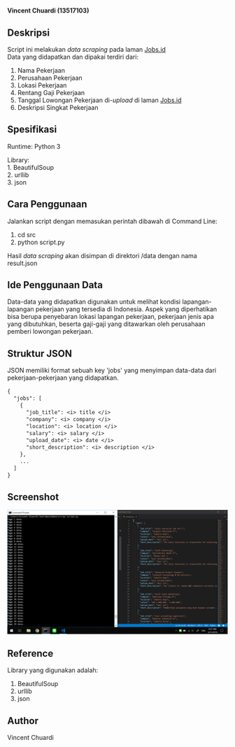 <h1
  Daftar Pekerjaan
</h1>

<h4>
  Vincent Chuardi (13517103)
</h4>

## Deskripsi

Script ini melakukan <i>data scraping</i> pada laman [Jobs.id](https://www.jobs.id/lowongan-kerja)
<br>
Data yang didapatkan dan dipakai terdiri dari:
1. Nama Pekerjaan
2. Perusahaan Pekerjaan
3. Lokasi Pekerjaan
4. Rentang Gaji Pekerjaan
5. Tanggal Lowongan Pekerjaan di-<i>upload</i> di laman [Jobs.id](https://www.jobs.id)
6. Deskripsi Singkat Pekerjaan

## Spesifikasi

Runtime: Python 3
<p>
Library:
<br>
1. BeautifulSoup
  <br>
2. urllib
  <br>
3. json
</p>

## Cara Penggunaan

Jalankan script dengan memasukan perintah dibawah di Command Line:
1. cd src
1. python script.py

Hasil <i>data scraping</i> akan disimpan di direktori /data dengan nama result.json

## Ide Penggunaan Data

Data-data yang didapatkan digunakan untuk melihat kondisi lapangan-lapangan pekerjaan yang tersedia di Indonesia. Aspek yang diperhatikan bisa berupa penyebaran lokasi lapangan pekerjaan, pekerjaan jenis apa yang dibutuhkan, beserta gaji-gaji yang ditawarkan oleh perusahaan pemberi lowongan pekerjaan.

## Struktur JSON

JSON memiliki format sebuah key 'jobs' yang menyimpan data-data dari pekerjaan-pekerjaan yang didapatkan.

```
{
  "jobs": [
    {
      "job_title": <i> title </i>
      "company": <i> company </i>
      "location": <i> location </i>
      "salary": <i> salary </i>
      "upload_date": <i> date </i>
      "short_description": <i> description </i>
    },
    ...
  ]
}
```

## Screenshot

![screenshot](/screenshots/screenshot1.jpg)

## Reference

Library yang digunakan adalah:
1. BeautifulSoup
2. urllib
3. json

## Author
Vincent Chuardi
